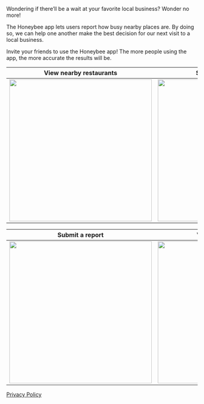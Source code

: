 Wondering if there’ll be a wait at your favorite local business? Wonder no more!

The Honeybee app lets users report how busy nearby places are. By doing so, we can help one another make the best decision for our next visit to a local business.

Invite your friends to use the Honeybee app! The more people using the app, the more accurate the results will be.

View nearby restaurants | Search grocery stores
------------ | -------------
<img src="https://raw.githubusercontent.com/alexpereira/the-honeybee-app/master/assets/img/screenshot_one.png" width="375">  | <img src="https://raw.githubusercontent.com/alexpereira/the-honeybee-app/master/assets/img/screenshot_two.png" width="375">


Submit a report | View updated reports
------------ | -------------
<img src="https://raw.githubusercontent.com/alexpereira/the-honeybee-app/master/assets/img/screenshot_three.png" width="375">  | <img src="https://raw.githubusercontent.com/alexpereira/the-honeybee-app/master/assets/img/screenshot_four.png" width="375">



[Privacy Policy](./privacy-policy.html)
